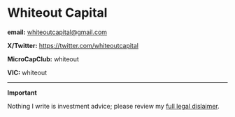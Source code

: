 # Whiteout Capital

**email:** whiteoutcapital@gmail.com

**X/Twitter:** https://twitter.com/whiteoutcapital

**MicroCapClub:** whiteout

**VIC:** whiteout

---

**Important**

Nothing I write is investment advice; please review my [full legal dislaimer](/legal-disclaimer).
